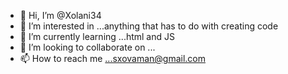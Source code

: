 - 👋 Hi, I’m @Xolani34
- 👀 I’m interested in ...anything that has to do with creating code
- 🌱 I’m currently learning ...html and JS
- 💞️ I’m looking to collaborate on ...
- 📫 How to reach me ...sxovaman@gmail.com

<!---
Xolani34/Xolani34 is a ✨ special ✨ repository because its `README.md` (this file) appears on your GitHub profile.
You can click the Preview link to take a look at your changes.
--->
